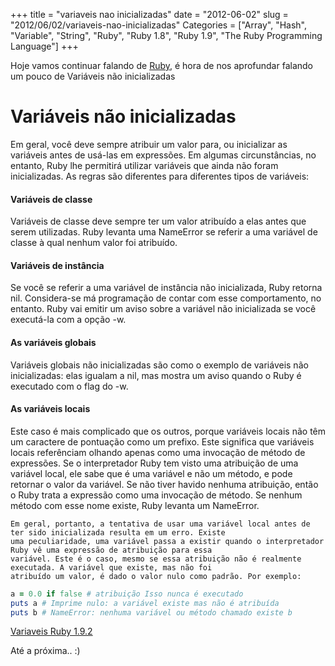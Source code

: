 +++
title = "variaveis nao inicializadas"
date = "2012-06-02"
slug = "2012/06/02/variaveis-nao-inicializadas"
Categories = ["Array", "Hash", "Variable", "String", "Ruby", "Ruby 1.8", "Ruby 1.9", "The Ruby Programming Language"]
+++
<!--more-->
<p>Hoje vamos continuar falando de <a href="http://www.ruby-doc.org/core-1.9.2/">Ruby</a>, é hora de nos aprofundar falando um pouco de Variáveis ​​não inicializadas</p>

<h1>Variáveis ​​não inicializadas</h1>

Em geral, você deve sempre atribuir um valor para, ou inicializar as variáveis ​​antes de usá-las em expressões. Em algumas circunstâncias,
no entanto, Ruby lhe permitirá utilizar variáveis ​​que ainda não foram inicializadas. As regras são diferentes para diferentes tipos de variáveis:

<h4>Variáveis ​​de classe</h4>
	Variáveis ​​de classe deve sempre ter um valor atribuído a elas antes que serem utilizadas. Ruby levanta uma NameError se
	referir a uma variável de classe à qual nenhum valor foi atribuído.

<h4>Variáveis ​​de instância</h4>
	Se você se referir a uma variável de instância não inicializada, Ruby retorna nil. Considera-se má programação de
	contar com esse comportamento, no entanto. Ruby vai emitir um aviso sobre a variável não inicializada se você executá-la
	com a opção -w.

<h4>As variáveis ​​globais</h4>
	Variáveis ​​globais não inicializadas são como o exemplo de variáveis não inicializadas: elas igualam a nil, mas mostra
	um aviso quando	o Ruby é executado com o flag do -w.

<h4>As variáveis ​​locais</h4>
	Este caso é mais complicado que os outros, porque variáveis locais ​​não têm um caractere de pontuação como um prefixo.
	Este significa que variáveis ​​locais referênciam olhando apenas como uma invocação de método de expressões. Se o
	interpretador Ruby tem visto uma atribuição de uma variável local, ele sabe que é uma variável e não um método,
	e pode retornar o valor da variável. Se não tiver havido nenhuma atribuição, então o Ruby trata a expressão como uma
	invocação de método. Se nenhum método com esse nome existe,	Ruby levanta um NameError.

	Em geral, portanto, a tentativa de usar uma variável local antes de ter sido inicializada resulta em um erro. Existe
	uma	peculiaridade, uma variável passa a existir quando o interpretador Ruby vê uma expressão de atribuição para essa
	variável. Este é o caso, mesmo se essa atribuição não é realmente executada. A variável que existe, mas não foi
	atribuído um valor, é dado o valor nulo	como padrão. Por exemplo:

``` ruby Variaveis
a = 0.0 if false # atribuição Isso nunca é executado
puts a # Imprime nulo: a variável existe mas não é atribuída
puts b # NameError: nenhuma variável ou método chamado existe b
```

<a href="http://www.ruby-doc.org/docs/ProgrammingRuby/html/tut_classes.html">Variaveis Ruby 1.9.2</a>

Até a próxima.. :)
